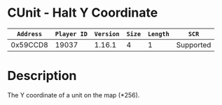 # CUnit - Halt Y Coordinate

| `Address` | `Player ID` | `Version` | `Size` | `Length` | `SCR` |
| ---------- | ----------- | --------- | ------ | -------- | ---- |
| 0x59CCD8 | 19037 | 1.16.1 | 4 | 1 | Supported |

# Description

The Y coordinate of a unit on the map (*256).